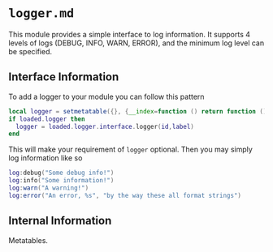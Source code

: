 # `logger.md`
This module provides a simple interface to log information. It supports 4 levels of logs (DEBUG, INFO, WARN, ERROR), and the minimum log level can be specified.

## Interface Information
To add a logger to your module you can follow this pattern
```lua
local logger = setmetatable({}, {__index=function () return function () end end})
if loaded.logger then
  logger = loaded.logger.interface.logger(id,label)
end
```
This will make your requirement of `logger` optional. Then you may simply log information like so
```lua
log:debug("Some debug info!")
log:info("Some information!")
log:warn("A warning!")
log:error("An error, %s", "by the way these all format strings")
```

## Internal Information
Metatables.